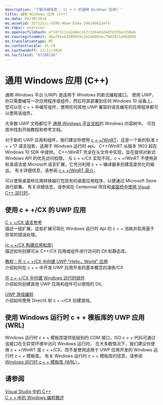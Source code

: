 ```yaml
---
description: '了解详细信息： (c + + 的通用 Windows 应用) '
title: 通用 Windows 应用 (C++)
ms.date: 03/30/2018
ms.assetid: 357121cc-d390-4bae-b34a-39614861a9f4
ms.topic: overview
ms.openlocfilehash: ef107311ce2e8ec1b7c33bad42edfd3fbee358eb
ms.sourcegitcommit: d6af41e42699628c3e2e6063ec7b03931a49a098
ms.translationtype: MT
ms.contentlocale: zh-CN
ms.lasthandoff: 12/11/2020
ms.locfileid: "97288138"
---
```

# <a name="universal-windows-apps-c"></a>通用 Windows 应用 (C++)

通用 Windows 平台 (UWP) 是适用于 Windows 的新式编程接口。 使用 UWP，你只需要编写一次应用程序或组件，然后将其部署到任何 Windows 10 设备上。 您可以在 c + + 中编写组件，使用任何其他 UWP 兼容的语言编写的应用程序都可以使用该组件。

大多数 UWP 文档都位于 [通用 Windows 平台文档](/windows/uwp/)的 Windows 内容树中。 可在其中找到开始教程和参考文档。

对于新的 UWP 应用和组件，我们建议你使用 [c + +/WinRT](/windows/uwp/cpp-and-winrt-apis/)，这是一个新的标准 c + + 17 语言投影，适用于 Windows 运行时 api。 C++/WinRT 从版本 1803 起在 Windows 10 SDK 中提供。 C++/WinRT 完全在头文件中实现，旨在提供对新式 Windows API 的优先访问权限。 与 c + +/CX 实现不同，c + +/WinRT 不使用非标准语法或 Microsoft 语言扩展，它充分利用 c + + 编译器来创建高度优化的输出。 有关详细信息，请参阅 [c + +/WinRT 简介](/windows/uwp/cpp-and-winrt-apis/intro-to-using-cpp-with-winrt)。

可以使用桌面桥应用转换器打包现有的桌面应用程序，以便通过 Microsoft Store 进行部署。 有关详细信息，请参阅在 Centennial 项目和[桌面桥](/windows/uwp/porting/desktop-to-uwp-root)[中使用 Visual C++ 运行时](https://devblogs.microsoft.com/cppblog/using-visual-c-runtime-in-centennial-project/)。

## <a name="uwp-apps-that-use-ccx"></a>使用 c + +/CX 的 UWP 应用

[C + +/CX 语言参考](visual-c-language-reference-c-cx.md)\
描述一组扩展，这些扩展可简化 Windows 运行时 Api 的 c + + 消耗并启用基于异常的错误处理。

[ (c + +/CX 构建应用和库) ](building-apps-and-libraries-c-cx.md)\
描述如何创建可从 C++/CX 应用或组件进行访问的 Dll 和静态库。

[教程：在 c + +/CX 中创建 UWP "Hello，World" 应用](/windows/uwp/get-started/create-a-basic-windows-10-app-in-cpp)\
介绍如何在 c + + 中开发 UWP 应用开发的基本概念的演练/CX

[在 c + +/CX 中创建 Windows 运行时组件](/windows/uwp/winrt-components/creating-windows-runtime-components-in-cpp)\
介绍如何创建其他 UWP 应用和组件可以使用的 Dll。

[UWP 游戏编程](/windows/uwp/gaming/)\
介绍如何使用 DirectX 和 c + +/CX 创建游戏。

## <a name="uwp-apps-that-use-the-windows-runtime-c-template-library-wrl"></a>使用 Windows 运行时 c + + 模板库的 UWP 应用 (WRL) 

Windows 运行时 c + + 模板库提供低级别的 COM 接口，ISO c + + 代码可通过该接口在无异常环境中访问 Windows 运行时。 在大多数情况下，我们建议你使用 c + +/WinRT 或 c + +/CX，而不是使用适用于 UWP 应用开发的 Windows 运行时 c + + 模板库。 有关 Windows 运行时 c + + 模板库的信息，请参阅 [Windows 运行时 c + + 模板库 (WRL) ](wrl/windows-runtime-cpp-template-library-wrl.md)。

## <a name="see-also"></a>请参阅

[Visual Studio 中的 C++](../overview/visual-cpp-in-visual-studio.md)<br/>
[C + + 中的 Windows 编程概述](../windows/overview-of-windows-programming-in-cpp.md)<br/>
